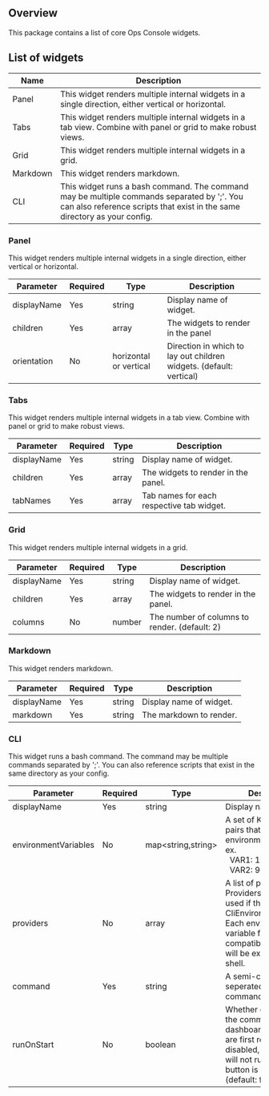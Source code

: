 ## Overview
This package contains a list of core Ops Console widgets.

## List of widgets
|Name|Description|
|---------|---------|
|Panel|This widget renders multiple internal widgets in a single direction, either vertical or horizontal.
|Tabs|This widget renders multiple internal widgets in a tab view. Combine with panel or grid to make robust views.
|Grid|This widget renders multiple internal widgets in a grid.
|Markdown|This widget renders markdown.
|CLI|This widget runs a bash command. The command may be multiple commands separated by ';'. You can also reference scripts that exist in the same directory as your config.

### Panel
This widget renders multiple internal widgets in a single direction, either vertical or horizontal.

|Parameter|Required|Type|Description|
|---------|---------|---------|---------|
|displayName|Yes|string|Display name of widget.
|children|Yes|array<Widget>|The widgets to render in the panel
|orientation|No|horizontal or vertical|Direction in which to lay out children widgets. (default: vertical)

### Tabs
This widget renders multiple internal widgets in a tab view. Combine with panel or grid to make robust views.

|Parameter|Required|Type|Description|
|---------|---------|---------|---------|
|displayName|Yes|string|Display name of widget.
|children|Yes|array<Widget>|The widgets to render in the panel.
|tabNames|Yes|array<string>|Tab names for each respective tab widget.

### Grid
This widget renders multiple internal widgets in a grid.

|Parameter|Required|Type|Description|
|---------|---------|---------|---------|
|displayName|Yes|string|Display name of widget.
|children|Yes|array<Widget>|The widgets to render in the panel.
|columns|No|number|The number of columns to render. (default: 2)

### Markdown
This widget renders markdown.

|Parameter|Required|Type|Description|
|---------|---------|---------|---------|
|displayName|Yes|string|Display name of widget.
|markdown|Yes|string|The markdown to render.


### CLI
This widget runs a bash command. The command may be multiple commands separated by ';'. You can also reference scripts that exist in the same directory as your config.

|Parameter|Required|Type|Description|
|---------|---------|---------|---------|
|displayName|Yes|string|Display name of widget.
|environmentVariables|No|map<string,string>|A set of Key-Value pairs that set the environment. <br/>ex.<br/>&nbsp;&nbsp;VAR1: 10<br/>&nbsp;&nbsp;VAR2: 9
|providers|No|array<Widget>|A list of providers. Providers will only be used if they implement CliEnvironmentProvider. Each environment variable from compatible providers will be exported to the shell.
|command|Yes|string|A semi-colon seperated set of commands.
|runOnStart|No|boolean|Whether or not to run the command when the dashboard and widget are first rendered. If disabled, the command will not run until the run button is pressed. (default: false)

